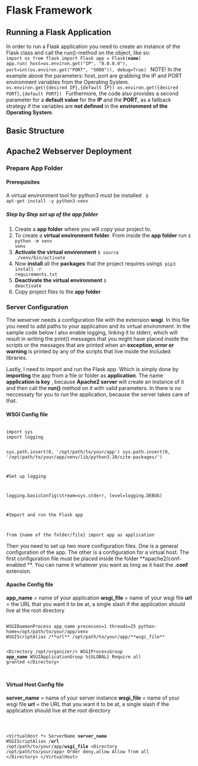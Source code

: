 # Flask Framework
## Running a Flask Application
In order to run a Flask application you need to create an instance of the Flask class and call the run()-method on the object, like so: 
<code>
import os
from flask import Flask
app = Flask(__name__)
app.run(
        host=os.environ.get("IP", "0.0.0.0"),
        port=int(os.environ.get("PORT", "5000")),
        debug=True)
</code>
NOTE! In the example above the parameters: host, port are grabbing the IP and PORT environment variables from the Operating System. 
<code>
os.environ.get({desired IP},{default IP})
os.environ.get({desired PORT},{default PORT})
</code> 
Furthermore, the code also provides a second parameter for a **default value** for the **IP** and the **PORT**, as a fallback strategy if the variables are **not defined** in the **environment of the Operating System**.

## Basic Structure

## Apache2 Webserver Deployment
### Prepare App Folder
#### Prerequisites
A virtual environment tool for python3 must be installed
<code>
$ apt-get install -y python3-venv
</code>

##### Step by Step set up of the app folder
1. Create a **app folder** where you will copy your project to.
2. To create a **virtual environment folder**. From inside the **app folder** run <code>$ python -m venv venv</code>
3. **Activate the virtual environment** <code>$ source ./venv/bin/activate </code>
4. Now **install** all the **packages** that the project requires using<code>$ pip3 install -r requirements.txt</code>
5. **Deactivate the virtual environment** <code>$ deactivate</code>
6. Copy project files to the **app folder**

### Server Configuration
The weserver needs a configuration file with the extension **wsgi**. In this file you need to add paths to your application and its virtual environment.
In the sample code below I also enable logging, linking it to stderr, which will result in writing the print() messages that you might have placed inside the scripts or the messages that are printed when an **exception, error or warning** is printed by any of the scripts that live inside the included libraries.

Lastly, I need to import and run the Flask app. Which is simply done by **importing** the app from a file or folder as **application**. The name **application is key** , because **Apache2 server** will create an instance of it and then call the **run()** method on it with valid parameters. In there is no neccessaty for you to run the application, because the server takes care of that.

#### WSGI Config file
<code>
import sys
import logging
 
sys.path.insert(0, '/opt/path/to/your/app')
sys.path.insert(0, '/opt/path/to/your/app/venv/lib/python3.10/site-packages/')

#Set up logging

logging.basicConfig(stream=sys.stderr, level=logging.DEBUG)
 
#Import and run the Flask app

from {name of the folder/file} import app as application
</code>

Then you need to set up two more configuration files. One is a general configuration of the app. The other is a configuration for a virtual host.
The first configuration file must be placed inside the folder **apache2/conf-enabled **. You can name it whatever you want as long as it hast the **.conf** extension.

#### Apache Config file
**app_name** = name of your application
**wsgi_file** = name of your wsgi file 
**url** = the URL that you want it to be at, a single slash if the application should live at the root directory

<code>
WSGIDaemonProcess app_name processes=1 threads=25 python-home=/opt/path/to/your/app/venv
WSGIScriptAlias /**url** /opt/path/to/your/app/**wsgi_file**

\<Directory /opt/organizer/>
    WSGIProcessGroup **app_name**
    WSGIApplicationGroup %{GLOBAL}
    Require all granted
\</Directory>

</code>

#### Virtual Host Config file
**server_name** = name of your server instance
**wsgi_file** = name of your wsgi file 
**url** = the URL that you want it to be at, a single slash if the application should live at the root directory

<code>

\<VirtualHost *>
    ServerName **server_name**
    WSGIScriptAlias /**url** /opt/path/to/your/app/**wsgi_file**
    \<Directory /opt/path/to/your/app>
        Order deny,allow
        Allow from all
    \</Directory>
\</VirtualHost>

</code>

